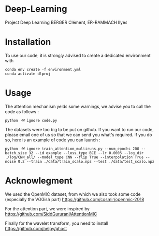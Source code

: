 # Deep-Learning
Project Deep Learning BERGER Clément, ER-RAMMACH Ilyes

# Installation
To use our code, it is strongly advised to create a dedicated environment with
```
conda env create -f environment.yml
conda activate dlproj
```

# Usage
The attention mechanism yelds some warnings, we advise you to call the code as follows :
```
python -W ignore code.py
```
The datasets were too big to be put on github. If you want to run our code, please email one of us so that we can send you what's required. If you do so, here is an example of code you can launch :
```
python -W ignore train_attention_multiruns.py --num_epochs 200 --batch_size 32 --id example --loss_type BCE --lr 0.0005 --log_dir ./log/CNN_all/ --model_type CNN --flip True --interpolation True --noise 0.2 --train ./data/train_scalo.npz --test ./data/test_scalo.npz 
```

# Acknowlegment
We used the OpenMIC dataset, from which we also took some code (especially the VGGish part)
https://github.com/cosmir/openmic-2018

For the attention part, we were inspired by https://github.com/SiddGururani/AttentionMIC

Finally for the wavelet transform, you need to install https://github.com/nelpy/ghost

